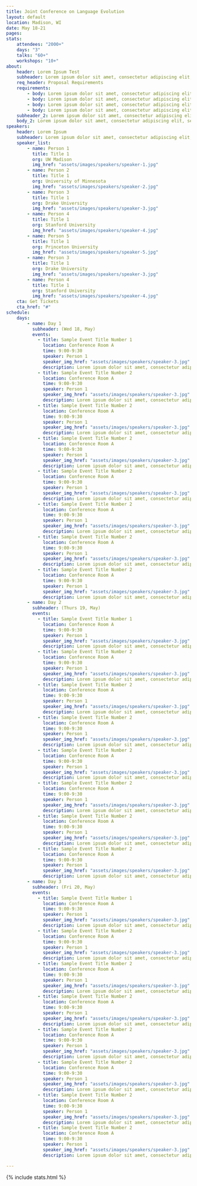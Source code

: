 ```yaml
---
title: Joint Conference on Language Evolution
layout: default
location: Madison, WI   
date: May 18-21
pages:
stats:
    attendees: "2000+"
    days: "3"
    talks: "60+"
    workshops: "10+"
about:
    header: Lorem Ipsum Test
    subheader: Lorem ipsum dolor sit amet, consectetur adipiscing elit, sed do eiusmod tempor incididunt ut labore et dolore magna aliqua. Ut enim ad minim veniam, quis nostrud exercitation ullamco laboris nisi ut aliquip ex ea commodo consequat. Duis aute irure dolor in reprehenderit in voluptate velit esse cillum dolore eu fugiat nulla pariatur. Excepteur sint occaecat cupidatat non proident, sunt in culpa qui officia deserunt mollit anim id est laborum.
    req_header: Proposal Requirements
    requirements:
        - body: Lorem ipsum dolor sit amet, consectetur adipiscing elit, sed do
        - body: Lorem ipsum dolor sit amet, consectetur adipiscing elit, sed do
        - body: Lorem ipsum dolor sit amet, consectetur adipiscing elit, sed do
        - body: Lorem ipsum dolor sit amet, consectetur adipiscing elit, sed do
    subheader_2: Lorem ipsum dolor sit amet, consectetur adipiscing elit
    body_2: Lorem ipsum dolor sit amet, consectetur adipiscing elit, sed do eiusmod tempor incididunt ut labore et dolore magna aliqua. Ut enim ad minim veniam, quis nostrud exercitation ullamco laboris nisi ut aliquip ex ea commodo consequat. Duis aute irure dolor in reprehenderit in voluptate velit esse cillum dolore eu fugiat nulla pariatur. Excepteur sint occaecat cupidatat non proident, sunt in culpa qui officia deserunt mollit anim id est laborum.
speakers:
    header: Lorem Ipsum
    subheader: Lorem ipsum dolor sit amet, consectetur adipiscing elit, sed do eiusmod tempor incididunt ut labore et dolore magna aliqua.
    speaker_list:
        - name: Person 1
          title: Title 1
          org: UW Madison
          img_href: "assets/images/speakers/speaker-1.jpg"
        - name: Person 2
          title: Title 1
          org: University of Minnesota
          img_href: "assets/images/speakers/speaker-2.jpg"
        - name: Person 3
          title: Title 1
          org: Drake University
          img_href: "assets/images/speakers/speaker-3.jpg"
        - name: Person 4
          title: Title 1
          org: Stanford University
          img_href: "assets/images/speakers/speaker-4.jpg"
        - name: Person 5
          title: Title 1
          org: Princeton University
          img_href: "assets/images/speakers/speaker-5.jpg"
        - name: Person 3
          title: Title 1
          org: Drake University
          img_href: "assets/images/speakers/speaker-3.jpg"
        - name: Person 4
          title: Title 1
          org: Stanford University
          img_href: "assets/images/speakers/speaker-4.jpg"
    cta: Get Tickets
    cta_href: "#"
schedule:
    days:
        - name: Day 1
          subheader: (Wed 18, May)
          events:
            - title: Sample Event Title Number 1
              location: Conference Room A
              time: 9:00-9:30
              speaker: Person 1
              speaker_img_href: "assets/images/speakers/speaker-3.jpg"
              description: Lorem ipsum dolor sit amet, consectetur adipiscing elit, sed do eiusmod tempor incididunt ut labore et dolore magna aliqua. Ut enim ad minim veniam, quis nostrud exercitation ullamco laboris nisi ut aliquip ex ea commodo consequat.
            - title: Sample Event Title Number 2
              location: Conference Room A
              time: 9:00-9:30
              speaker: Person 1
              speaker_img_href: "assets/images/speakers/speaker-3.jpg"
              description: Lorem ipsum dolor sit amet, consectetur adipiscing elit, sed do eiusmod tempor incididunt ut labore et dolore magna aliqua. Ut enim ad minim veniam, quis nostrud exercitation ullamco laboris nisi ut aliquip ex ea commodo consequat.
            - title: Sample Event Title Number 2
              location: Conference Room A
              time: 9:00-9:30
              speaker: Person 1
              speaker_img_href: "assets/images/speakers/speaker-3.jpg"
              description: Lorem ipsum dolor sit amet, consectetur adipiscing elit, sed do eiusmod tempor incididunt ut labore et dolore magna aliqua. Ut enim ad minim veniam, quis nostrud exercitation ullamco laboris nisi ut aliquip ex ea commodo consequat.
            - title: Sample Event Title Number 2
              location: Conference Room A
              time: 9:00-9:30
              speaker: Person 1
              speaker_img_href: "assets/images/speakers/speaker-3.jpg"
              description: Lorem ipsum dolor sit amet, consectetur adipiscing elit, sed do eiusmod tempor incididunt ut labore et dolore magna aliqua. Ut enim ad minim veniam, quis nostrud exercitation ullamco laboris nisi ut aliquip ex ea commodo consequat.
            - title: Sample Event Title Number 2
              location: Conference Room A
              time: 9:00-9:30
              speaker: Person 1
              speaker_img_href: "assets/images/speakers/speaker-3.jpg"
              description: Lorem ipsum dolor sit amet, consectetur adipiscing elit, sed do eiusmod tempor incididunt ut labore et dolore magna aliqua. Ut enim ad minim veniam, quis nostrud exercitation ullamco laboris nisi ut aliquip ex ea commodo consequat.
            - title: Sample Event Title Number 2
              location: Conference Room A
              time: 9:00-9:30
              speaker: Person 1
              speaker_img_href: "assets/images/speakers/speaker-3.jpg"
              description: Lorem ipsum dolor sit amet, consectetur adipiscing elit, sed do eiusmod tempor incididunt ut labore et dolore magna aliqua. Ut enim ad minim veniam, quis nostrud exercitation ullamco laboris nisi ut aliquip ex ea commodo consequat.
            - title: Sample Event Title Number 2
              location: Conference Room A
              time: 9:00-9:30
              speaker: Person 1
              speaker_img_href: "assets/images/speakers/speaker-3.jpg"
              description: Lorem ipsum dolor sit amet, consectetur adipiscing elit, sed do eiusmod tempor incididunt ut labore et dolore magna aliqua. Ut enim ad minim veniam, quis nostrud exercitation ullamco laboris nisi ut aliquip ex ea commodo consequat.
            - title: Sample Event Title Number 2
              location: Conference Room A
              time: 9:00-9:30
              speaker: Person 1
              speaker_img_href: "assets/images/speakers/speaker-3.jpg"
              description: Lorem ipsum dolor sit amet, consectetur adipiscing elit, sed do eiusmod tempor incididunt ut labore et dolore magna aliqua. Ut enim ad minim veniam, quis nostrud exercitation ullamco laboris nisi ut aliquip ex ea commodo consequat.
        - name: Day 2
          subheader: (Thurs 19, May)
          events:
            - title: Sample Event Title Number 1
              location: Conference Room A
              time: 9:00-9:30
              speaker: Person 1
              speaker_img_href: "assets/images/speakers/speaker-3.jpg"
              description: Lorem ipsum dolor sit amet, consectetur adipiscing elit, sed do eiusmod tempor incididunt ut labore et dolore magna aliqua. Ut enim ad minim veniam, quis nostrud exercitation ullamco laboris nisi ut aliquip ex ea commodo consequat.
            - title: Sample Event Title Number 2
              location: Conference Room A
              time: 9:00-9:30
              speaker: Person 1
              speaker_img_href: "assets/images/speakers/speaker-3.jpg"
              description: Lorem ipsum dolor sit amet, consectetur adipiscing elit, sed do eiusmod tempor incididunt ut labore et dolore magna aliqua. Ut enim ad minim veniam, quis nostrud exercitation ullamco laboris nisi ut aliquip ex ea commodo consequat.
            - title: Sample Event Title Number 2
              location: Conference Room A
              time: 9:00-9:30
              speaker: Person 1
              speaker_img_href: "assets/images/speakers/speaker-3.jpg"
              description: Lorem ipsum dolor sit amet, consectetur adipiscing elit, sed do eiusmod tempor incididunt ut labore et dolore magna aliqua. Ut enim ad minim veniam, quis nostrud exercitation ullamco laboris nisi ut aliquip ex ea commodo consequat.
            - title: Sample Event Title Number 2
              location: Conference Room A
              time: 9:00-9:30
              speaker: Person 1
              speaker_img_href: "assets/images/speakers/speaker-3.jpg"
              description: Lorem ipsum dolor sit amet, consectetur adipiscing elit, sed do eiusmod tempor incididunt ut labore et dolore magna aliqua. Ut enim ad minim veniam, quis nostrud exercitation ullamco laboris nisi ut aliquip ex ea commodo consequat.
            - title: Sample Event Title Number 2
              location: Conference Room A
              time: 9:00-9:30
              speaker: Person 1
              speaker_img_href: "assets/images/speakers/speaker-3.jpg"
              description: Lorem ipsum dolor sit amet, consectetur adipiscing elit, sed do eiusmod tempor incididunt ut labore et dolore magna aliqua. Ut enim ad minim veniam, quis nostrud exercitation ullamco laboris nisi ut aliquip ex ea commodo consequat.
            - title: Sample Event Title Number 2
              location: Conference Room A
              time: 9:00-9:30
              speaker: Person 1
              speaker_img_href: "assets/images/speakers/speaker-3.jpg"
              description: Lorem ipsum dolor sit amet, consectetur adipiscing elit, sed do eiusmod tempor incididunt ut labore et dolore magna aliqua. Ut enim ad minim veniam, quis nostrud exercitation ullamco laboris nisi ut aliquip ex ea commodo consequat.
            - title: Sample Event Title Number 2
              location: Conference Room A
              time: 9:00-9:30
              speaker: Person 1
              speaker_img_href: "assets/images/speakers/speaker-3.jpg"
              description: Lorem ipsum dolor sit amet, consectetur adipiscing elit, sed do eiusmod tempor incididunt ut labore et dolore magna aliqua. Ut enim ad minim veniam, quis nostrud exercitation ullamco laboris nisi ut aliquip ex ea commodo consequat.
            - title: Sample Event Title Number 2
              location: Conference Room A
              time: 9:00-9:30
              speaker: Person 1
              speaker_img_href: "assets/images/speakers/speaker-3.jpg"
              description: Lorem ipsum dolor sit amet, consectetur adipiscing elit, sed do eiusmod tempor incididunt ut labore et dolore magna aliqua. Ut enim ad minim veniam, quis nostrud exercitation ullamco laboris nisi ut aliquip ex ea commodo consequat.
        - name: Day 3
          subheader: (Fri 20, May)
          events:
            - title: Sample Event Title Number 1
              location: Conference Room A
              time: 9:00-9:30
              speaker: Person 1
              speaker_img_href: "assets/images/speakers/speaker-3.jpg"
              description: Lorem ipsum dolor sit amet, consectetur adipiscing elit, sed do eiusmod tempor incididunt ut labore et dolore magna aliqua. Ut enim ad minim veniam, quis nostrud exercitation ullamco laboris nisi ut aliquip ex ea commodo consequat.
            - title: Sample Event Title Number 2
              location: Conference Room A
              time: 9:00-9:30
              speaker: Person 1
              speaker_img_href: "assets/images/speakers/speaker-3.jpg"
              description: Lorem ipsum dolor sit amet, consectetur adipiscing elit, sed do eiusmod tempor incididunt ut labore et dolore magna aliqua. Ut enim ad minim veniam, quis nostrud exercitation ullamco laboris nisi ut aliquip ex ea commodo consequat.
            - title: Sample Event Title Number 2
              location: Conference Room A
              time: 9:00-9:30
              speaker: Person 1
              speaker_img_href: "assets/images/speakers/speaker-3.jpg"
              description: Lorem ipsum dolor sit amet, consectetur adipiscing elit, sed do eiusmod tempor incididunt ut labore et dolore magna aliqua. Ut enim ad minim veniam, quis nostrud exercitation ullamco laboris nisi ut aliquip ex ea commodo consequat.
            - title: Sample Event Title Number 2
              location: Conference Room A
              time: 9:00-9:30
              speaker: Person 1
              speaker_img_href: "assets/images/speakers/speaker-3.jpg"
              description: Lorem ipsum dolor sit amet, consectetur adipiscing elit, sed do eiusmod tempor incididunt ut labore et dolore magna aliqua. Ut enim ad minim veniam, quis nostrud exercitation ullamco laboris nisi ut aliquip ex ea commodo consequat.
            - title: Sample Event Title Number 2
              location: Conference Room A
              time: 9:00-9:30
              speaker: Person 1
              speaker_img_href: "assets/images/speakers/speaker-3.jpg"
              description: Lorem ipsum dolor sit amet, consectetur adipiscing elit, sed do eiusmod tempor incididunt ut labore et dolore magna aliqua. Ut enim ad minim veniam, quis nostrud exercitation ullamco laboris nisi ut aliquip ex ea commodo consequat.
            - title: Sample Event Title Number 2
              location: Conference Room A
              time: 9:00-9:30
              speaker: Person 1
              speaker_img_href: "assets/images/speakers/speaker-3.jpg"
              description: Lorem ipsum dolor sit amet, consectetur adipiscing elit, sed do eiusmod tempor incididunt ut labore et dolore magna aliqua. Ut enim ad minim veniam, quis nostrud exercitation ullamco laboris nisi ut aliquip ex ea commodo consequat.
            - title: Sample Event Title Number 2
              location: Conference Room A
              time: 9:00-9:30
              speaker: Person 1
              speaker_img_href: "assets/images/speakers/speaker-3.jpg"
              description: Lorem ipsum dolor sit amet, consectetur adipiscing elit, sed do eiusmod tempor incididunt ut labore et dolore magna aliqua. Ut enim ad minim veniam, quis nostrud exercitation ullamco laboris nisi ut aliquip ex ea commodo consequat.
            - title: Sample Event Title Number 2
              location: Conference Room A
              time: 9:00-9:30
              speaker: Person 1
              speaker_img_href: "assets/images/speakers/speaker-3.jpg"
              description: Lorem ipsum dolor sit amet, consectetur adipiscing elit, sed do eiusmod tempor incididunt ut labore et dolore magna aliqua. Ut enim ad minim veniam, quis nostrud exercitation ullamco laboris nisi ut aliquip ex ea commodo consequat.

---
```


{% include stats.html %}
